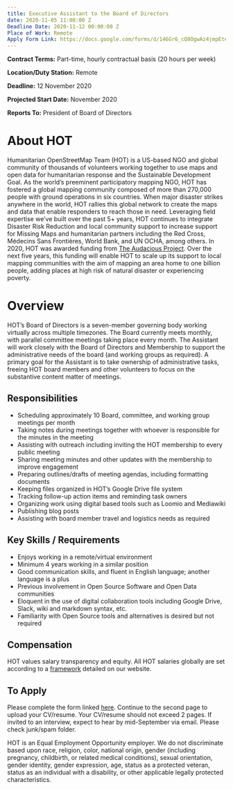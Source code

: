 ```yaml
---
title: Executive Assistant to the Board of Directors
date: 2020-11-05 11:08:00 Z
Deadline Date: 2020-11-12 00:00:00 Z
Place of Work: Remote
Apply Form Link: https://docs.google.com/forms/d/146Gr6_cQ8OgwAz4jmpEteFwCzv-kMQYrqlSiRTY8EBY/edit?usp=sharing
---
```


**Contract Terms:** Part-time, hourly contractual basis (20 hours per week)

**Location/Duty Station:** Remote

**Deadline:** 12 November 2020

**Projected Start Date:** November 2020

**Reports To:** President of Board of Directors

# About HOT
Humanitarian OpenStreetMap Team (HOT) is a US-based NGO and global community of thousands of volunteers working together to use maps and open data for humanitarian response and the Sustainable Development Goal. As the world’s preeminent participatory mapping NGO, HOT has fostered a global mapping community composed of more than 270,000 people with ground operations in six countries. When major disaster strikes anywhere in the world, HOT rallies this global network to create the maps and data that enable responders to reach those in need. Leveraging field expertise we’ve built over the past 5+ years, HOT continues to integrate Disaster Risk Reduction and local community support to increase support for Missing Maps and humanitarian partners including the Red Cross, Médecins Sans Frontières, World Bank, and UN OCHA, among others. In 2020, HOT was awarded funding from [The Audacious Project](https://audaciousproject.org/ideas/2020/humanitarian-openstreetmap-team). Over the next five years, this funding will enable HOT to scale up its support to local mapping communities with the aim of mapping an area home to one billion people, adding places at high risk of natural disaster or experiencing poverty.

# Overview
HOT’s Board of Directors is a seven-member governing body working virtually across multiple timezones. The Board currently meets monthly, with parallel committee meetings taking place every month. The Assistant will work closely with the Board of Directors and Membership to support the administrative needs of the board (and working groups as required). A primary goal for the Assistant is to take ownership of administrative tasks, freeing HOT board members and other volunteers to focus on the substantive content matter of meetings.

## Responsibilities
* Scheduling approximately 10 Board, committee, and working group meetings per month
* Taking notes during meetings together with whoever is responsible for the minutes in the meeting
* Assisting with outreach including inviting the HOT membership to every public meeting
* Sharing meeting minutes and other updates with the membership to improve engagement
* Preparing outlines/drafts of meeting agendas, including formatting documents
* Keeping files organized in HOT’s Google Drive file system
* Tracking follow-up action items and reminding task owners
* Organizing work using digital based tools such as Loomio and Mediawiki
* Publishing blog posts
* Assisting with board member travel and logistics needs as required

## Key Skills / Requirements
* Enjoys working in a remote/virtual environment
* Minimum 4 years working in a similar position 
* Good communication skills, and fluent in English language; another language is a plus
* Previous involvement in Open Source Software and Open Data communities
* Eloquent in the use of digital collaboration tools including Google Drive, Slack, wiki and markdown syntax, etc.
* Familiarity with Open Source tools and alternatives is desired but not required

## Compensation 
HOT values salary transparency and equity. All HOT salaries globally are set according to a [framework](https://www.hotosm.org/salaries) detailed on our website.

## To Apply
Please complete the form linked [here](https://docs.google.com/forms/d/146Gr6_cQ8OgwAz4jmpEteFwCzv-kMQYrqlSiRTY8EBY/edit?usp=sharing). Continue to the second page to upload your CV/resume. Your CV/resume should not exceed 2 pages. If invited to an interview, expect to hear by mid-September via email. Please check junk/spam folder.

HOT is an Equal Employment Opportunity employer. We do not discriminate based upon race, religion, color, national origin, gender (including pregnancy, childbirth, or related medical conditions), sexual orientation, gender identity, gender expression, age, status as a protected veteran, status as an individual with a disability, or other applicable legally protected characteristics.
